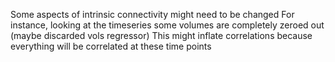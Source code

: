 Some aspects of intrinsic connectivity might need to be changed
For instance, looking at the timeseries some volumes are completely zeroed out (maybe discarded vols regressor)
This might inflate correlations because everything will be correlated at these time points
